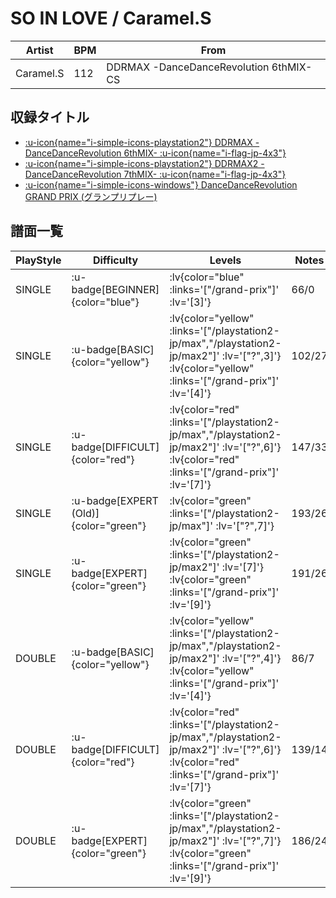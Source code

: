 # SO IN LOVE / Caramel.S

|Artist|BPM|From|
|------|---|----|
|Caramel.S|112|DDRMAX -DanceDanceRevolution 6thMIX- CS|

## 収録タイトル

- [ :u-icon{name="i-simple-icons-playstation2"} DDRMAX -DanceDanceRevolution 6thMIX- :u-icon{name="i-flag-jp-4x3"} ](/playstation2-jp/max)
- [ :u-icon{name="i-simple-icons-playstation2"} DDRMAX2 -DanceDanceRevolution 7thMIX- :u-icon{name="i-flag-jp-4x3"} ](/playstation2-jp/max2)
- [ :u-icon{name="i-simple-icons-windows"} DanceDanceRevolution GRAND PRIX (グランプリプレー)](/grand-prix)

## 譜面一覧

|PlayStyle|Difficulty|Levels|Notes|Movie|
|---------|----------|------|-----|-----|
|SINGLE| :u-badge[BEGINNER]{color="blue"} | :lv{color="blue" :links='["/grand-prix"]' :lv='[3]'} |66/0||
|SINGLE| :u-badge[BASIC]{color="yellow"} | :lv{color="yellow" :links='["/playstation2-jp/max","/playstation2-jp/max2"]' :lv='["?",3]'}  :lv{color="yellow" :links='["/grand-prix"]' :lv='[4]'} |102/27||
|SINGLE| :u-badge[DIFFICULT]{color="red"} | :lv{color="red" :links='["/playstation2-jp/max","/playstation2-jp/max2"]' :lv='["?",6]'}  :lv{color="red" :links='["/grand-prix"]' :lv='[7]'} |147/33||
|SINGLE| :u-badge[EXPERT (Old)]{color="green"} | :lv{color="green" :links='["/playstation2-jp/max"]' :lv='["?",7]'} |193/26||
|SINGLE| :u-badge[EXPERT]{color="green"} | :lv{color="green" :links='["/playstation2-jp/max2"]' :lv='[7]'}  :lv{color="green" :links='["/grand-prix"]' :lv='[9]'} |191/26||
|DOUBLE| :u-badge[BASIC]{color="yellow"} | :lv{color="yellow" :links='["/playstation2-jp/max","/playstation2-jp/max2"]' :lv='["?",4]'}  :lv{color="yellow" :links='["/grand-prix"]' :lv='[4]'} |86/7||
|DOUBLE| :u-badge[DIFFICULT]{color="red"} | :lv{color="red" :links='["/playstation2-jp/max","/playstation2-jp/max2"]' :lv='["?",6]'}  :lv{color="red" :links='["/grand-prix"]' :lv='[7]'} |139/14||
|DOUBLE| :u-badge[EXPERT]{color="green"} | :lv{color="green" :links='["/playstation2-jp/max","/playstation2-jp/max2"]' :lv='["?",7]'}  :lv{color="green" :links='["/grand-prix"]' :lv='[9]'} |186/24||
